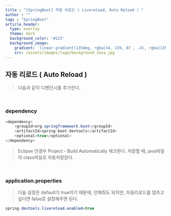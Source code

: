 ```yaml
---
title : "[SpringBoot] 자동 리로드 ( Livereload, Auto Reload ) "
author : ""
tags : "SpringBoot"
article_header:
  type: overlay
  theme: dark
  background_color: '#123'
  background_image:
    gradient: 'linear-gradient(135deg, rgba(34, 139, 87 , .4), rgba(139, 34, 139, .4))'
    src: /assets/images/logo/background_Java.jpg
---
```




## 자동 리로드 ( Auto Reload )

> 다음과 같이 디펜던시를 추가한다.

<br>

### dependency

``` java
<dependency>
    <groupId>org.springframework.boot</groupId>
    <artifactId>spring-boot-devtools</artifactId>
    <optional>true</optional>
</dependency>
```

>  Eclipse 인경우 Project - Build Automatically 체크한다. 
>  저장할 때, java파일이 class파일로 자동저장된다.

<br>

### application.properties

>  다음 설정은 default가 true이기 때문에, 안해줘도 되지만, 자동리로드를 멈추고 싶다면 false로 설정해주면 된다.

``` java
spring.devtools.livereload.enabled=true
```

<br>

<br>

<br>

<br>